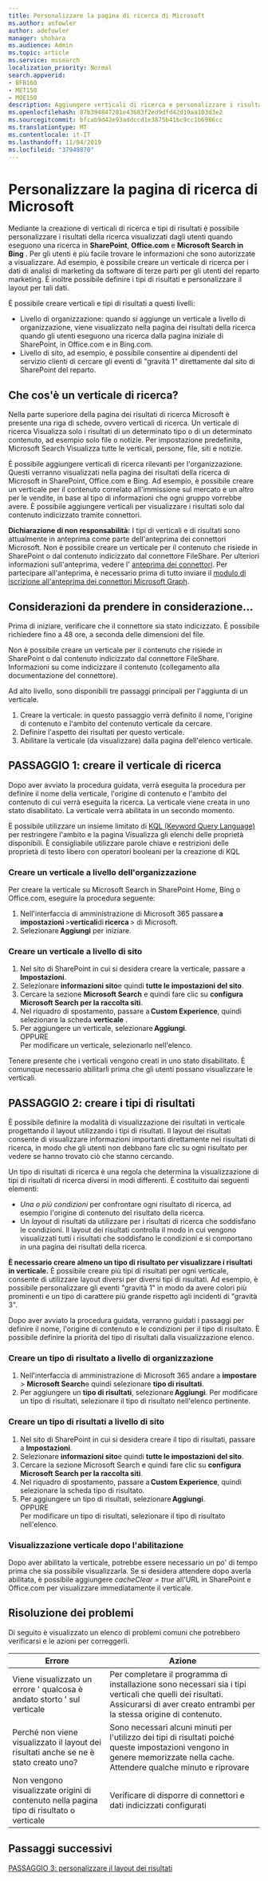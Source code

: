 ```yaml
---
title: Personalizzare la pagina di ricerca di Microsoft
ms.author: anfowler
author: adefowler
manager: shohara
ms.audience: Admin
ms.topic: article
ms.service: mssearch
localization_priority: Normal
search.appverid:
- BFB160
- MET150
- MOE150
description: Aggiungere verticali di ricerca e personalizzare i risultati di ricerca
ms.openlocfilehash: 87b394847281e43683f2ed9dfd42d19aa103d3e2
ms.sourcegitcommit: bfcab9d42e93addccd1e3875b41bc9cc1b6986cc
ms.translationtype: MT
ms.contentlocale: it-IT
ms.lasthandoff: 11/04/2019
ms.locfileid: "37949870"
---
```

# <a name="customize-the-microsoft-search-page"></a>Personalizzare la pagina di ricerca di Microsoft

Mediante la creazione di verticali di ricerca e tipi di risultati è possibile personalizzare i risultati della ricerca visualizzati dagli utenti quando eseguono una ricerca in **SharePoint**, **Office.com** e **Microsoft Search in Bing** . Per gli utenti è più facile trovare le informazioni che sono autorizzate a visualizzare.  Ad esempio, è possibile creare un verticale di ricerca per i dati di analisi di marketing da software di terze parti per gli utenti del reparto marketing. È inoltre possibile definire i tipi di risultati e personalizzare il layout per tali dati.  

È possibile creare verticali e tipi di risultati a questi livelli: 

- Livello di organizzazione: quando si aggiunge un verticale a livello di organizzazione, viene visualizzato nella pagina dei risultati della ricerca quando gli utenti eseguono una ricerca dalla pagina iniziale di SharePoint, in Office.com e in Bing.com. 
- Livello di sito, ad esempio, è possibile consentire ai dipendenti del servizio clienti di cercare gli eventi di "gravità 1" direttamente dal sito di SharePoint del reparto. 

## <a name="whats-a-search-vertical"></a>Che cos'è un verticale di ricerca?

Nella parte superiore della pagina dei risultati di ricerca Microsoft è presente una riga di schede, ovvero verticali di ricerca. Un verticale di ricerca Visualizza solo i risultati di un determinato tipo o di un determinato contenuto, ad esempio solo file o notizie. Per impostazione predefinita, Microsoft Search Visualizza tutte le verticali, persone, file, siti e notizie.  

È possibile aggiungere verticali di ricerca rilevanti per l'organizzazione. Questi verranno visualizzati nella pagina dei risultati della ricerca di Microsoft in SharePoint, Office.com e Bing.  Ad esempio, è possibile creare un verticale per il contenuto correlato all'immissione sul mercato e un altro per le vendite, in base al tipo di informazioni che ogni gruppo vorrebbe avere. È possibile aggiungere verticali per visualizzare i risultati solo dal contenuto indicizzato tramite connettori.  

**Dichiarazione di non responsabilità:** I tipi di verticali e di risultati sono attualmente in anteprima come parte dell'anteprima dei connettori Microsoft. Non è possibile creare un verticale per il contenuto che risiede in SharePoint o dal contenuto indicizzato dal connettore FileShare. Per ulteriori informazioni sull'anteprima, vedere l' [anteprima dei connettori](connectors-preview.md). Per partecipare all'anteprima, è necessario prima di tutto inviare il [modulo di iscrizione all'anteprima dei connettori Microsoft Graph](https://forms.office.com/Pages/ResponsePage.aspx?id=v4j5cvGGr0GRqy180BHbRxWYgu82J_RFnMMATAS6_chUNVYwNU1CMDNZUDBSSDZKWVo2RDJDRjRLQi4u).

## <a name="things-to-consider"></a>Considerazioni da prendere in considerazione...

Prima di iniziare, verificare che il connettore sia stato indicizzato. È possibile richiedere fino a 48 ore, a seconda delle dimensioni del file.

Non è possibile creare un verticale per il contenuto che risiede in SharePoint o dal contenuto indicizzato dal connettore FileShare. Informazioni su come indicizzare il contenuto (collegamento alla documentazione del connettore).

Ad alto livello, sono disponibili tre passaggi principali per l'aggiunta di un verticale. 

1. Creare la verticale: in questo passaggio verrà definito il nome, l'origine di contenuto e l'ambito del contenuto verticale da cercare. 
2. Definire l'aspetto dei risultati per questo verticale.  
3. Abilitare la verticale (da visualizzare) dalla pagina dell'elenco verticale.   

## <a name="step-1-create-the-search-vertical"></a>PASSAGGIO 1: creare il verticale di ricerca

Dopo aver avviato la procedura guidata, verrà eseguita la procedura per definire il nome della verticale, l'origine di contenuto e l'ambito del contenuto di cui verrà eseguita la ricerca. La verticale viene creata in uno stato disabilitato. La verticale verrà abilitata in un secondo momento.

È possibile utilizzare un insieme limitato di [KQL (Keyword Query Language)](https://docs.microsoft.com/sharepoint/dev/general-development/keyword-query-language-kql-syntax-reference) per restringere l'ambito e la pagina Visualizza gli elenchi delle proprietà disponibili. È consigliabile utilizzare parole chiave e restrizioni delle proprietà di testo libero con operatori booleani per la creazione di KQL 

### <a name="create-a-vertical-at-the-organization-level"></a>Creare un verticale a livello dell'organizzazione

Per creare la verticale su Microsoft Search in SharePoint Home, Bing o Office.com, eseguire la procedura seguente:

1. Nell'interfaccia di amministrazione di Microsoft 365 passare **a impostazioni** >**verticali**di **ricerca** > di Microsoft.
1. Selezionare **Aggiungi** per iniziare.  

### <a name="create-a-vertical-at-the-site-level"></a>Creare un verticale a livello di sito

1. Nel sito di SharePoint in cui si desidera creare la verticale, passare a **Impostazioni**.
1. Selezionare **informazioni sito**e quindi **tutte le impostazioni del sito**.
1. Cercare la sezione **Microsoft Search** e quindi fare clic su **configura Microsoft Search per la raccolta siti**.
1. Nel riquadro di spostamento, passare a **Custom Experience**, quindi selezionare la scheda **verticale** .
1. Per aggiungere un verticale, selezionare **Aggiungi**. <br>
OPPURE <br>Per modificare un verticale, selezionarlo nell'elenco.

Tenere presente che i verticali vengono creati in uno stato disabilitato. È comunque necessario abilitarli prima che gli utenti possano visualizzare le verticali.

## <a name="step-2-create-the-result-types"></a>PASSAGGIO 2: creare i tipi di risultati

È possibile definire la modalità di visualizzazione dei risultati in verticale progettando il layout utilizzando i tipi di risultati. Il layout dei risultati consente di visualizzare informazioni importanti direttamente nei risultati di ricerca, in modo che gli utenti non debbano fare clic su ogni risultato per vedere se hanno trovato ciò che stanno cercando.

Un tipo di risultati di ricerca è una regola che determina la visualizzazione di tipi di risultati di ricerca diversi in modi differenti. È costituito dai seguenti elementi:

- *Una o più condizioni* per confrontare ogni risultato di ricerca, ad esempio l'origine di contenuto del risultato della ricerca.  
- Un *layout* di risultati da utilizzare per i risultati di ricerca che soddisfano le condizioni. Il layout dei risultati controlla il modo in cui vengono visualizzati tutti i risultati che soddisfano le condizioni e si comportano in una pagina dei risultati della ricerca.

**È necessario creare almeno un tipo di risultato per visualizzare i risultati in verticale.** È possibile creare più tipi di risultati per ogni verticale, consente di utilizzare layout diversi per diversi tipi di risultati. Ad esempio, è possibile personalizzare gli eventi "gravità 1" in modo da avere colori più prominenti e un tipo di carattere più grande rispetto agli incidenti di "gravità 3". 

 Dopo aver avviato la procedura guidata, verranno guidati i passaggi per definire il nome, l'origine di contenuto e le condizioni per il tipo di risultato. È possibile definire la priorità del tipo di risultati dalla visualizzazione elenco. 
  
### <a name="create-a-result-type-at-the-organization-level"></a>Creare un tipo di risultato a livello di organizzazione

1. Nell'interfaccia di amministrazione di Microsoft 365 andare a **impostare** > **Microsoft Search**e quindi selezionare **tipo di risultati**.
1. Per aggiungere un **tipo di risultati**, selezionare **Aggiungi**. Per modificare un tipo di risultati, selezionare il tipo di risultato nell'elenco pertinente.
 
### <a name="create-a-results-type-at-the-site-level"></a>Creare un tipo di risultati a livello di sito

1. Nel sito di SharePoint in cui si desidera creare il tipo di risultati, passare a **Impostazioni**.
1. Selezionare **informazioni sito**e quindi **tutte le impostazioni del sito**. 
1. Cercare la sezione Microsoft Search e quindi fare clic su **configura Microsoft Search per la raccolta siti**.
1. Nel riquadro di spostamento, passare a **Custom Experience**, quindi selezionare la scheda tipo di risultato.
1. Per aggiungere un tipo di risultati, selezionare **Aggiungi**. <br> OPPURE <br>Per modificare un tipo di risultati, selezionare il tipo di risultato nell'elenco.

### <a name="view-the-vertical-after-enabling"></a>Visualizzazione verticale dopo l'abilitazione

Dopo aver abilitato la verticale, potrebbe essere necessario un po' di tempo prima che sia possibile visualizzarla.
Se si desidera attendere dopo averla abilitata, è possibile aggiungere *cacheClear = true* all'URL in SharePoint e Office.com per visualizzare immediatamente il verticale.

## <a name="troubleshooting"></a>Risoluzione dei problemi

Di seguito è visualizzato un elenco di problemi comuni che potrebbero verificarsi e le azioni per correggerli.


|Errore  |Azione  |
|---------|---------|
|Viene visualizzato un errore ' qualcosa è andato storto ' sul verticale|   Per completare il programma di installazione sono necessari sia i tipi verticali che quelli dei risultati. Assicurarsi di aver creato entrambi per la stessa origine di contenuto.      |
|Perché non viene visualizzato il layout dei risultati anche se ne è stato creato uno? | Sono necessari alcuni minuti per l'utilizzo dei tipi di risultati poiché queste impostazioni vengono in genere memorizzate nella cache. Attendere qualche minuto e riprovare        |
|Non vengono visualizzate origini di contenuto nella pagina tipo di risultato o verticale     |      Verificare di disporre di connettori e dati indicizzati configurati   |



## <a name="next-steps"></a>Passaggi successivi
[PASSAGGIO 3: personalizzare il layout dei risultati](customize-results-layout.md)
